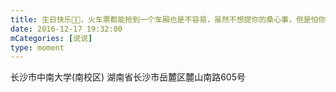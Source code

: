 ```yaml
---
title: 生日快乐🎂🎂，火车票都能抢到一个车厢也是不容易，虽然不想提你的桑心事，但是怕你空虚寂寞，还是祝你找到下一任女朋友🌚，（其实我只想发你杀马特的照片🌚）。@燕奇玉
date: 2016-12-17 19:32:00
mCategories: [说说]
type: moment
---
```


<div id="pics-20161217193200"></div>

<script src="/lib/moment/pics.js"></script>
<script>
var data = [
    {"link": "2016-12-17_000000.jpeg", "type": "shuoshuo"},
    {"link": "2016-12-17_000001.jpeg", "type": "shuoshuo"}
];
picsRender(data, "pics-20161217193200");
</script>

长沙市中南大学(南校区)
湖南省长沙市岳麓区麓山南路605号
